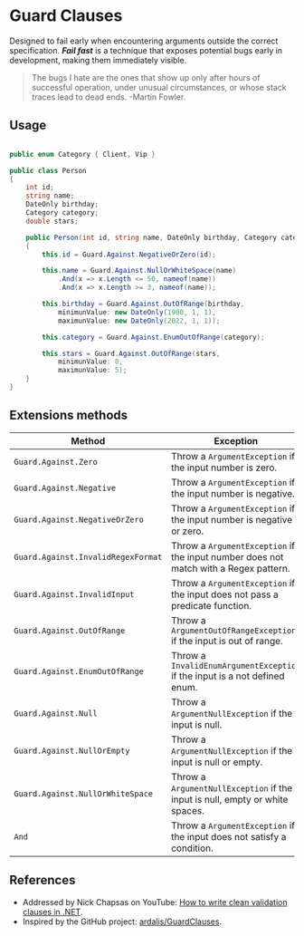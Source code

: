 # Guard Clauses

Designed to fail early when encountering arguments outside the correct specification. **_Fail fast_** is a technique that exposes potential bugs early in development, making them immediately visible.

> The bugs I hate are the ones that show up only after hours of successful operation, under unusual circumstances, or whose stack traces lead to dead ends.
> -Martin Fowler.

## Usage

```C#

public enum Category { Client, Vip }

public class Person
{
    int id;
    string name;
    DateOnly birthday;
    Category category;
    double stars;

    public Person(int id, string name, DateOnly birthday, Category category, double stars)
    {
        this.id = Guard.Against.NegativeOrZero(id);

        this.name = Guard.Against.NullOrWhiteSpace(name)
            .And(x => x.Length <= 50, nameof(name))
            .And(x => x.Length >= 3, nameof(name));

        this.birthday = Guard.Against.OutOfRange(birthday,
            minimunValue: new DateOnly(1900, 1, 1),
            maximunValue: new DateOnly(2022, 1, 1));

        this.category = Guard.Against.EnumOutOfRange(category);

        this.stars = Guard.Against.OutOfRange(stars,
            minimunValue: 0,
            maximunValue: 5);
    }
}

```

## Extensions methods

| Method | Exception |
| -------|-----------|
| `Guard.Against.Zero`                | Throw a `ArgumentException` if the input number is zero.|
| `Guard.Against.Negative`            | Throw a `ArgumentException` if the input number is negative.|
| `Guard.Against.NegativeOrZero`      | Throw a `ArgumentException` if the input number is negative or zero.|
| `Guard.Against.InvalidRegexFormat`  | Throw a `ArgumentException` if the input number does not match with a Regex pattern.|
| `Guard.Against.InvalidInput`        | Throw a `ArgumentException` if the input does not pass a predicate function.|
| `Guard.Against.OutOfRange`          | Throw a `ArgumentOutOfRangeException` if the input is out of range.|
| `Guard.Against.EnumOutOfRange`      | Throw a `InvalidEnumArgumentException` if the input is a not defined enum.|
| `Guard.Against.Null`                | Throw a `ArgumentNullException` if the input is null.|
| `Guard.Against.NullOrEmpty`         | Throw a `ArgumentNullException` if the input is null or empty.|
| `Guard.Against.NullOrWhiteSpace`    | Throw a `ArgumentNullException` if the input is null, empty or white spaces.|
| `And`                               | Throw a `ArgumentException` if the input does not satisfy a condition.|

## References

- Addressed by Nick Chapsas on YouTube: [How to write clean validation clauses in .NET](https://youtu.be/Tvx6DNarqDM).
- Inspired by the GitHub project: [ardalis/GuardClauses](https://github.com/ardalis/GuardClauses).
